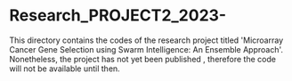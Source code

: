 # Research_PROJECT2_2023-
This directory contains the codes of the research project titled 'Microarray Cancer Gene Selection using Swarm Intelligence: An Ensemble Approach'. Nonetheless, the project has not yet been published , therefore the code will not be available until then.
